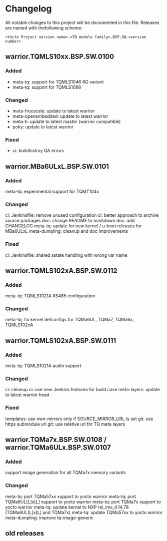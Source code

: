 # Changelog

All notable changes to this project will be documented in this file.
Releases are named with thefollowing scheme:

`<Yocto Project version name>.<TQ module family>.BSP.SW.<version number>`

## warrior.TQMLS10xx.BSP.SW.0100

### Added

* meta-tq: support for TQMLS1046 8G variant
* meta-tq: support for TQMLS1088

### Changed

* meta-freescale: update to latest warrior
* meta-openembedded: update to latest warrior
* meta-ti: update to latest master (warrior compatible)
* poky: update to latest warrior

### Fixed

* ci: buildhistroy QA errors

## warrior.MBa6ULxL.BSP.SW.0101

### Added

meta-tq: experimental support for TQMT104x

### Changed

ci: Jenkinsfile: remove unused configuration
ci: better approach to archive source packages
doc: change README to markdown
doc: add CHANGELOG
meta-tq: update for new kernel / u-boot releases for MBa6ULxL
meta-dumpling: cleanup and doc improvements

### Fixed

ci: Jenkinsfile: shared sstate handling with wrong var name

## warrior.TQMLS102xA.BSP.SW.0112

### Added

meta-tq: TQMLS1021A RS485 configuration

### Changed

meta-tq: fix kernel defconfigs for TQMa6UL, TQMa7, TQMa6x, TQMLS102xA

## warrior.TQMLS102xA.BSP.SW.0111

### Added

meta-tq: TQMLS1021A audio support

### Changed

ci: cleanup
ci: use new Jenkins features for build case
meta-layers: update to latest warrior head

### Fixed

templates: use own-mirrors only if SOURCE_MIRROR_URL is set
git: use https submodule url
git: use relative url for TQ meta layers

## warrior.TQMa7x.BSP.SW.0108 / warrior.TQMa6ULx.BSP.SW.0107

### Added

support image generation for all TQMa7x memory variants

### Changed

meta-tq: port TQMa57xx xupport to yocto warrior
meta-tq: port TQMa6UL\[L\]x\[L\] xupport to yocto warrior
meta-tq: port TQMa7x xupport to yocto warrior
meta-tq: update kernel to NXP rel_imx_4.14.78 (TQMa6UL\[L\]x\[L\] and TQMa7x)
meta-tq: update TQMa57xx to yocto warrior
meta-dumpling: improve tq-image-generic

## old releases

